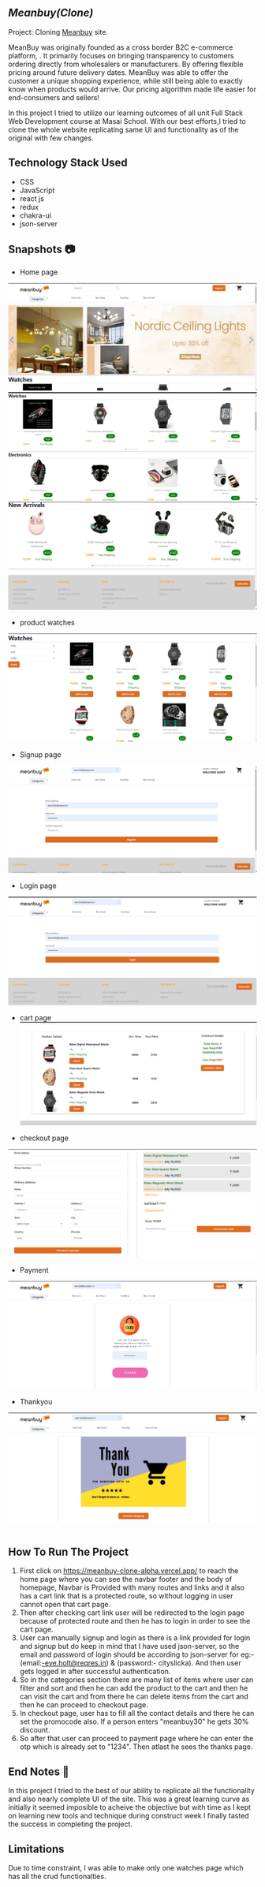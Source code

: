 ## _Meanbuy(Clone)_

Project: Cloning [Meanbuy](https://www.meanbuy.com/) site.

MeanBuy was originally founded as a cross border B2C e-commerce platform, . It primarily focuses on bringing transparency to customers ordering directly from wholesalers or manufacturers. By offering flexible pricing around future delivery dates. MeanBuy was able to offer the customer a unique shopping experience, while still being able to exactly know when products would arrive. Our pricing algorithm made life easier for end-consumers and sellers!

In this project I tried to utilize our learning outcomes of all unit Full Stack Web Development course at Masai School. With our best efforts,I tried to clone the whole website replicating same UI and functionality as of the original with few changes.

## Technology Stack Used

- CSS
- JavaScript
- react js
- redux 
- chakra-ui
- json-server

## Snapshots 📷
- Home page

![signup](https://github.com/abhi72181/meanbuy_clone/blob/main/public/images/Screenshot%20(754).png?raw=true)
<br />
![signup](https://github.com/abhi72181/meanbuy_clone/blob/main/public/images/Screenshot%20(756).png?raw=true)
<br />
![signup](https://github.com/abhi72181/meanbuy_clone/blob/main/public/images/Screenshot%20(758).png?raw=true)
<br />



- product watches


![linkAccount](https://github.com/abhi72181/meanbuy_clone/blob/main/public/images/watch.png?raw=true)
<!-- https://github.com/abhi72181/meanbuy_clone/blob/main/public/images/watch.png?raw=true -->


- Signup page

![indianWearmen1](https://github.com/abhi72181/meanbuy_clone/blob/main/public/images/signup.png?raw=true)

- Login page

![indianWearmen1](https://github.com/abhi72181/meanbuy_clone/blob/main/public/images/login.png?raw=true)

- cart page 
![indianwearmen2](https://github.com/abhi72181/meanbuy_clone/blob/main/public/images/cartpage.png?raw=true)

- checkout page

![cart1](https://github.com/abhi72181/meanbuy_clone/blob/main/public/images/checkout.png?raw=true)


- Payment 

![cart1](https://github.com/abhi72181/meanbuy_clone/blob/main/public/images/payment.png?raw=true)

- Thankyou

![cart1](https://github.com/abhi72181/meanbuy_clone/blob/main/public/images/thanks.png?raw=true)
<br/> <br/> 






## How To Run The Project
1. First click on https://meanbuy-clone-alpha.vercel.app/ to reach the home page where you can see the navbar footer and the body of homepage, Navbar is Provided with many routes and links and it also has a cart link that is a protected route, so without logging in user cannot open that cart page.
2. Then after checking cart link user will be redirected to the login page because of protected route and then he has to login in order to see the cart page.
3. User can manually signup and login as there is a link provided for login and signup but do keep in mind that I have used json-server, so the email and password of login should be according to json-server for eg:-(email:-eve.holt@reqres.in) & (password:- cityslicka). And then user gets logged in after successful authentication.
4. So in the categories section there are many list of items where user can filter and sort and then he can add the product to the cart and then he can visit the cart and from there he can delete items from the cart and then he can proceed to checkout page.
5. In checkout page, user has to fill all the contact details and there he can set the promocode also. If a person enters "meanbuy30" he gets 30% discount.
6. So after that user can proceed to payment page where he can enter the otp which is already set to "1234". Then atlast he sees the thanks page.

## End Notes 🧾
In this project I tried to the best of our ability to replicate all the functionality and also nearly complete UI of the site. This was a great learning curve as initially it seemed imposible to acheive the objective but with time as I kept on learning new tools and technique during construct week I finally tasted the success in completing the project.

## Limitations
Due to time constraint, I was able to make only one watches page which has all the crud functionalties. 
